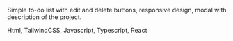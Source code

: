 Simple to-do list with edit and delete buttons, responsive design, modal with description of the project.

Html, TailwindCSS, Javascript, Typescript, React
 
 
